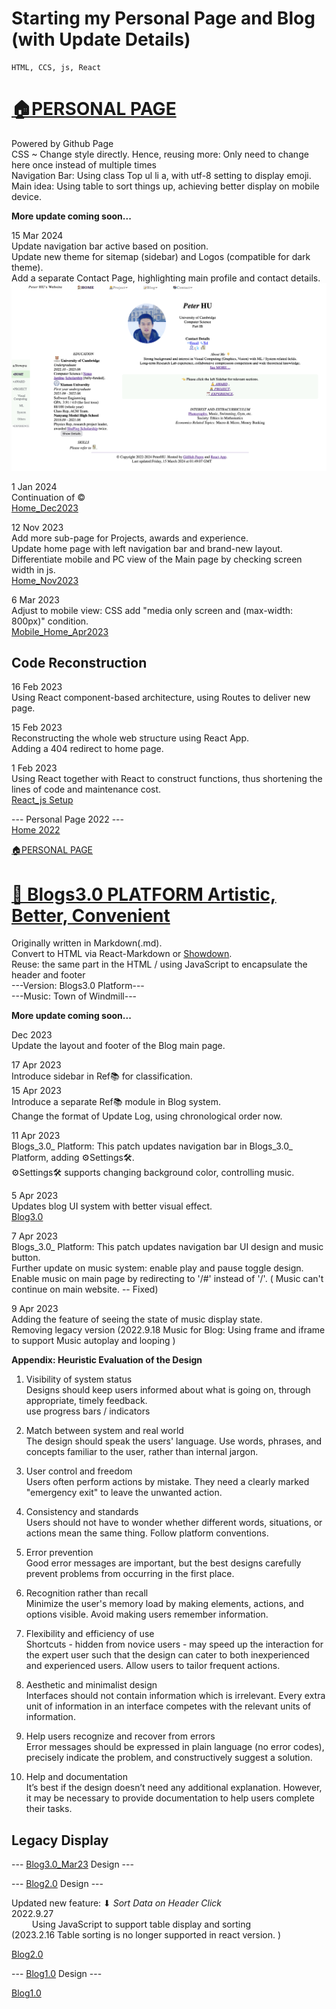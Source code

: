 # Starting my Personal Page and Blog (with Update Details)

    HTML, CCS, js, React
                
# [🏠PERSONAL PAGE](/#)


Powered by Github Page  
CSS ~ Change style directly. Hence, reusing more: Only need to change here once instead of multiple times  
Navigation Bar: Using class Top ul li a, with utf-8 setting to display emoji.  
Main idea: Using table to sort things up, achieving better display on mobile device.  

  
**More update coming soon...**

15 Mar 2024  
Update navigation bar active based on position.  
Update new theme for sitemap (sidebar) and Logos (compatible for dark theme).  
Add a separate Contact Page, highlighting main profile and contact details.  
![Home_Mar2024](asset/photo/Assignment/5/Home_Mar2024.png "Home Page v2 Mar 24")  

1 Jan 2024  
Continuation of ©  
[Home_Dec2023](asset/photo/Assignment/5/Home_Dec2023.png "Home Page v2 Dec 23")  

12 Nov 2023  
Add more sub-page for Projects, awards and experience.  
Update home page with left navigation bar and brand-new layout.  
Differentiate mobile and PC view of the Main page by checking screen width in js.  
[Home_Nov2023](asset/photo/Assignment/5/Home_Nov2023.png "Home Page v2 Nov 23")  
  
6 Mar 2023  
Adjust to mobile view: CSS add "media only screen and (max-width: 800px)" condition.  
[Mobile_Home_Apr2023](asset/photo/Assignment/5/Mobile_Home_Apr2023.png "Mobile View of Home Page")  
 
Code Reconstruction
-------------------

16 Feb 2023  
Using React component-based architecture, using Routes to deliver new page.  
  
15 Feb 2023  
Reconstructing the whole web structure using React App.  
Adding a 404 redirect to home page.  
  
1 Feb 2023  
Using React together with React to construct functions, thus shortening the lines of code and maintenance cost.  
[React_js Setup](asset/photo/Assignment/5/React_js.png "React_js")  

\--- Personal Page 2022 ---  
[Home 2022](asset/photo/Assignment/5/page.png "Personal Page 2022")  
  

[🏠PERSONAL PAGE](/#)


# [📝 Blogs3.0 PLATFORM Artistic, Better, Convenient](/#/Blog_Sorting)  
  

Originally written in Markdown(.md).  
Convert to HTML via React-Markdown or [Showdown](https://showdownjs.com/).  
Reuse: the same part in the HTML / using JavaScript to encapsulate the header and footer  
\---Version: Blogs3.0 Platform---  
\---Music: Town of Windmill---  
  

**More update coming soon...**

Dec 2023  
Update the layout and footer of the Blog main page.

17 Apr 2023  
Introduce sidebar in Ref📚 for classification.  
15 Apr 2023  
Introduce a separate Ref📚 module in Blog system.  
Change the format of Update Log, using chronological order now.  
  
11 Apr 2023  
Blogs_3.0_ Platform: This patch updates navigation bar in Blogs_3.0_ Platform, adding ⚙️Settings🛠️.  
⚙️Settings🛠️ supports changing background color, controlling music.  
  
5 Apr 2023  
Updates blog UI system with better visual effect.  
[Blog3.0](asset/photo/Assignment/5/blog3.0.png "Blog3.0")  
  
7 Apr 2023  
Blogs_3.0_ Platform: This patch updates navigation bar UI design and music button.  
Further update on music system: enable play and pause toggle design.  
Enable music on main page by redirecting to '/#' instead of '/'. ( Music can't continue on main website. -- Fixed)  
  
9 Apr 2023  
Adding the feature of seeing the state of music display state.  
Removing legacy version (2022.9.18 Music for Blog: Using frame and iframe to support Music autoplay and looping )  
  
  


**Appendix: Heuristic Evaluation of the Design**

1.  Visibility of system status  
    Designs should keep users informed about what is going on, through appropriate, timely feedback.  
    use progress bars / indicators
    
2.  Match between system and real world  
    The design should speak the users' language. Use words, phrases, and concepts familiar to the user, rather than internal jargon.
    
3.  User control and freedom  
    Users often perform actions by mistake. They need a clearly marked "emergency exit" to leave the unwanted action.
    
4.  Consistency and standards  
    Users should not have to wonder whether different words, situations, or actions mean the same thing. Follow platform conventions.
    
5.  Error prevention  
    Good error messages are important, but the best designs carefully prevent problems from occurring in the first place.
    
6.  Recognition rather than recall  
    Minimize the user's memory load by making elements, actions, and options visible. Avoid making users remember information.
    
7.  Flexibility and efficiency of use  
    Shortcuts - hidden from novice users - may speed up the interaction for the expert user such that the design can cater to both inexperienced and experienced users. Allow users to tailor frequent actions.
    
8.  Aesthetic and minimalist design  
    Interfaces should not contain information which is irrelevant. Every extra unit of information in an interface competes with the relevant units of information.
    
9.  Help users recognize and recover from errors  
    Error messages should be expressed in plain language (no error codes), precisely indicate the problem, and constructively suggest a solution.
    
10.  Help and documentation  
    It’s best if the design doesn’t need any additional explanation. However, it may be necessary to provide documentation to help users complete their tasks.


## Legacy Display

\--- [Blog3.0_Mar23](asset/photo/Assignment/5/BlogMar23.png "Blog3.0_Mar23") Design ---  
  
\--- [Blog2.0](/asset/blog/blog_directory_Storting.html) Design ---


Updated new feature: ⬇ _Sort Data on Header Click_  
2022.9.27  
      Using JavaScript to support table display and sorting  
(2023.2.16 Table sorting is no longer supported in react version. )  
  

[Blog2.0](asset/photo/Assignment/5/blog2.0.png "Blog2.0")

  

\--- [Blog1.0](/asset/blog/blog_directory.html) Design ---


[Blog1.0](asset/photo/Assignment/5/blog.png "Blog1.0")
